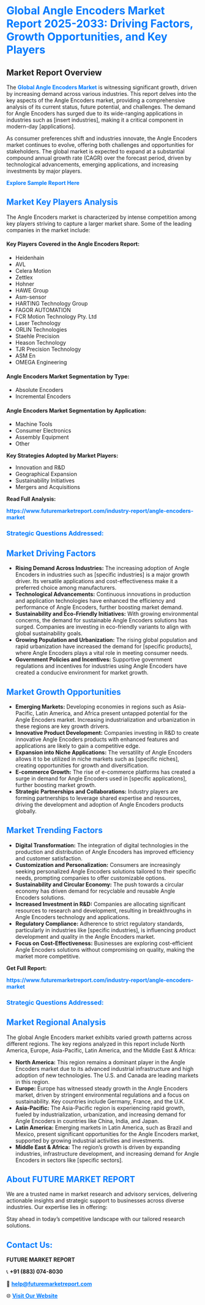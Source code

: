 <h1 style="color: #007BFF;">Global Angle Encoders Market Report 2025-2033: Driving Factors, Growth Opportunities, and Key Players</h1>

<section id="overview">
<h2>Market Report Overview</h2>
<p>The <a href="https://www.futuremarketreport.com/industry-report/angle-encoders-market" style="color: #007BFF; text-decoration: none;"><strong>Global Angle Encoders Market</strong></a> is witnessing significant growth, driven by increasing demand across various industries. This report delves into the key aspects of the Angle Encoders market, providing a comprehensive analysis of its current status, future potential, and challenges. The demand for Angle Encoders has surged due to its wide-ranging applications in industries such as [insert industries], making it a critical component in modern-day [applications].</p>
<p>As consumer preferences shift and industries innovate, the Angle Encoders market continues to evolve, offering both challenges and opportunities for stakeholders. The global market is expected to expand at a substantial compound annual growth rate (CAGR) over the forecast period, driven by technological advancements, emerging applications, and increasing investments by major players.</p>
</section>

<section id="overview">
<p><a href="https://www.futuremarketreport.com/request-sample/reportId=58830" style="color: #007BFF; text-decoration: none;"><strong>Explore Sample Report Here</strong></a></p>
</section>

<section id="key-players">
<h2 style="color: #007BFF;">Market Key Players Analysis</h2>
<p>The Angle Encoders market is characterized by intense competition among key players striving to capture a larger market share. Some of the leading companies in the market include:</p>
<h4>Key Players Covered in the Angle Encoders Report:</h4>
<ul><li>Heidenhain</li><li>AVL</li><li>Celera Motion</li><li>Zettlex</li><li>Hohner</li><li>HAWE Group</li><li>Asm-sensor</li><li>HARTING Technology Group</li><li>FAGOR AUTOMATION</li><li>FCR Motion Technology Pty. Ltd</li><li>Laser Technology</li><li>ORLIN Technologies</li><li>Staehle Precision</li><li>Heason Technology</li><li>TJR Precision Technology</li><li>ASM En</li><li>OMEGA Engineering</li></ul>
<h4>Angle Encoders Market Segmentation by Type:</h4>
<ul><li>Absolute Encoders</li><li>Incremental Encoders</li></ul>

<h4>Angle Encoders Market Segmentation by Application:</h4>
<ul><li>Machine Tools</li><li>Consumer Electronics</li><li>Assembly Equipment</li><li>Other</li></ul>
<p><strong>Key Strategies Adopted by Market Players:</strong></p>
<ul>
<li>Innovation and R&D</li>
<li>Geographical Expansion</li>
<li>Sustainability Initiatives</li>
<li>Mergers and Acquisitions</li>
</ul>
</section>

<section>
<p><strong>Read Full Analysis: </strong></p><a href="https://www.futuremarketreport.com/industry-report/angle-encoders-market" style="color: #007BFF; text-decoration: none;"><strong>https://www.futuremarketreport.com/industry-report/angle-encoders-market</strong></a>
<h3 style="color: #007BFF;">Strategic Questions Addressed:</h3>
</section>

<section id="driving-factors">
<h2 style="color: #007BFF;">Market Driving Factors</h2>
<ul>
<li><strong>Rising Demand Across Industries:</strong> The increasing adoption of Angle Encoders in industries such as [specific industries] is a major growth driver. Its versatile applications and cost-effectiveness make it a preferred choice among manufacturers.</li>
<li><strong>Technological Advancements:</strong> Continuous innovations in production and application technologies have enhanced the efficiency and performance of Angle Encoders, further boosting market demand.</li>
<li><strong>Sustainability and Eco-Friendly Initiatives:</strong> With growing environmental concerns, the demand for sustainable Angle Encoders solutions has surged. Companies are investing in eco-friendly variants to align with global sustainability goals.</li>
<li><strong>Growing Population and Urbanization:</strong> The rising global population and rapid urbanization have increased the demand for [specific products], where Angle Encoders plays a vital role in meeting consumer needs.</li>
<li><strong>Government Policies and Incentives:</strong> Supportive government regulations and incentives for industries using Angle Encoders have created a conducive environment for market growth.</li>
</ul>
</section>

<section id="growth-opportunities">
<h2 style="color: #007BFF;">Market Growth Opportunities</h2>
<ul>
<li><strong>Emerging Markets:</strong> Developing economies in regions such as Asia-Pacific, Latin America, and Africa present untapped potential for the Angle Encoders market. Increasing industrialization and urbanization in these regions are key growth drivers.</li>
<li><strong>Innovative Product Development:</strong> Companies investing in R&D to create innovative Angle Encoders products with enhanced features and applications are likely to gain a competitive edge.</li>
<li><strong>Expansion into Niche Applications:</strong> The versatility of Angle Encoders allows it to be utilized in niche markets such as [specific niches], creating opportunities for growth and diversification.</li>
<li><strong>E-commerce Growth:</strong> The rise of e-commerce platforms has created a surge in demand for Angle Encoders used in [specific applications], further boosting market growth.</li>
<li><strong>Strategic Partnerships and Collaborations:</strong> Industry players are forming partnerships to leverage shared expertise and resources, driving the development and adoption of Angle Encoders products globally.</li>
</ul>
</section>

<section id="trending-factors">
<h2 style="color: #007BFF;">Market Trending Factors</h2>
<ul>
<li><strong>Digital Transformation:</strong> The integration of digital technologies in the production and distribution of Angle Encoders has improved efficiency and customer satisfaction.</li>
<li><strong>Customization and Personalization:</strong> Consumers are increasingly seeking personalized Angle Encoders solutions tailored to their specific needs, prompting companies to offer customizable options.</li>
<li><strong>Sustainability and Circular Economy:</strong> The push towards a circular economy has driven demand for recyclable and reusable Angle Encoders solutions.</li>
<li><strong>Increased Investment in R&D:</strong> Companies are allocating significant resources to research and development, resulting in breakthroughs in Angle Encoders technology and applications.</li>
<li><strong>Regulatory Compliance:</strong> Adherence to strict regulatory standards, particularly in industries like [specific industries], is influencing product development and quality in the Angle Encoders market.</li>
<li><strong>Focus on Cost-Effectiveness:</strong> Businesses are exploring cost-efficient Angle Encoders solutions without compromising on quality, making the market more competitive.</li>
</ul>
</section>

<section>
<p><strong>Get Full Report: </strong></p><a href="https://www.futuremarketreport.com/industry-report/angle-encoders-market" style="color: #007BFF; text-decoration: none;"><strong>https://www.futuremarketreport.com/industry-report/angle-encoders-market</strong></a>
<h3 style="color: #007BFF;">Strategic Questions Addressed:</h3>
</section>


<section id="regional-analysis">
<h2 style="color: #007BFF;">Market Regional Analysis</h2>
<p>The global Angle Encoders market exhibits varied growth patterns across different regions. The key regions analyzed in this report include North America, Europe, Asia-Pacific, Latin America, and the Middle East & Africa:</p>
<ul>
<li><strong>North America:</strong> This region remains a dominant player in the Angle Encoders market due to its advanced industrial infrastructure and high adoption of new technologies. The U.S. and Canada are leading markets in this region.</li>
<li><strong>Europe:</strong> Europe has witnessed steady growth in the Angle Encoders market, driven by stringent environmental regulations and a focus on sustainability. Key countries include Germany, France, and the U.K.</li>
<li><strong>Asia-Pacific:</strong> The Asia-Pacific region is experiencing rapid growth, fueled by industrialization, urbanization, and increasing demand for Angle Encoders in countries like China, India, and Japan.</li>
<li><strong>Latin America:</strong> Emerging markets in Latin America, such as Brazil and Mexico, present significant opportunities for the Angle Encoders market, supported by growing industrial activities and investments.</li>
<li><strong>Middle East & Africa:</strong> The region’s growth is driven by expanding industries, infrastructure development, and increasing demand for Angle Encoders in sectors like [specific sectors].</li>
</ul>
</section>

<footer>
<h2 style="color: #007BFF;">About FUTURE MARKET REPORT</h2>
<p>We are a trusted name in market research and advisory services, delivering actionable insights and strategic support to businesses across diverse industries. Our expertise lies in offering:</p>

<p>Stay ahead in today’s competitive landscape with our tailored research solutions.</p>

<h2 style="color: #007BFF;">Contact Us:</h2>
<p><strong>FUTURE MARKET REPORT</strong></p>
<p>📞 <strong>+91 (883) 074-8030</strong></p>
<p>📧 <strong><a href="mailto:help@futuremarketreport.com" style="color: #007BFF;">help@futuremarketreport.com</a></strong></p>
<p>🌐 <strong><a href="https://www.futuremarketreport.com/" style="color: #007BFF;">Visit Our Website</a></strong></p>
</footer>